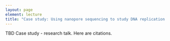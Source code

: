 ```yaml
---
layout: page
element: lecture
title: "Case study: Using nanopore sequencing to study DNA replication dynamics"
---
```


TBD Case study - research talk. Here are citations.